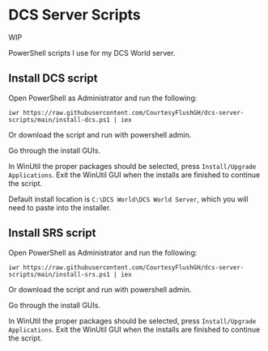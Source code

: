 # DCS Server Scripts

WIP

PowerShell scripts I use for my DCS World server.

## Install DCS script

Open PowerShell as Administrator and run the following:

`iwr https://raw.githubusercontent.com/CourtesyFlushGH/dcs-server-scripts/main/install-dcs.ps1 | iex`

Or download the script and run with powershell admin.

Go through the install GUIs.

In WinUtil the proper packages should be selected, press `Install/Upgrade Applications`. Exit the WinUtil GUI when the installs are finished to continue the script.

Default install location is `C:\DCS World\DCS World Server`, which you will need to paste into the installer.

## Install SRS script

Open PowerShell as Administrator and run the following:

`iwr https://raw.githubusercontent.com/CourtesyFlushGH/dcs-server-scripts/main/install-srs.ps1 | iex`

Or download the script and run with powershell admin.

Go through the install GUIs.

In WinUtil the proper packages should be selected, press `Install/Upgrade Applications`. Exit the WinUtil GUI when the installs are finished to continue the script.